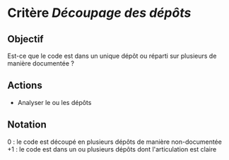 # Critère *Découpage des dépôts*

## Objectif
Est-ce que le code est dans un unique dépôt ou réparti sur plusieurs de manière documentée ? 

## Actions
- Analyser le ou les dépôts

## Notation
0 : le code est découpé en plusieurs dépôts de manière non-documentée
+1 : le code est dans un ou plusieurs dépôts dont l'articulation est claire 